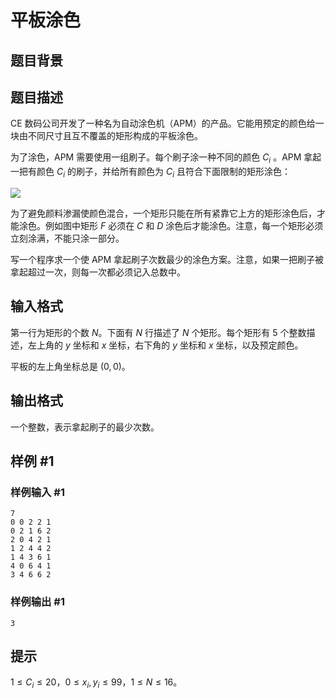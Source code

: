 # 平板涂色

## 题目背景



## 题目描述

CE 数码公司开发了一种名为自动涂色机（APM）的产品。它能用预定的颜色给一块由不同尺寸且互不覆盖的矩形构成的平板涂色。

为了涂色，APM 需要使用一组刷子。每个刷子涂一种不同的颜色 $C_i$ 。APM 拿起一把有颜色 $C_i$ 的刷子，并给所有颜色为 $C_i$ 且符合下面限制的矩形涂色：

![](https://cdn.luogu.com.cn/upload/pic/90.png) 

为了避免颜料渗漏使颜色混合，一个矩形只能在所有紧靠它上方的矩形涂色后，才能涂色。例如图中矩形 $F$ 必须在 $C$ 和 $D$ 涂色后才能涂色。注意，每一个矩形必须立刻涂满，不能只涂一部分。

写一个程序求一个使 APM 拿起刷子次数最少的涂色方案。注意，如果一把刷子被拿起超过一次，则每一次都必须记入总数中。

## 输入格式

第一行为矩形的个数 $N$。下面有 $N$ 行描述了 $N$ 个矩形。每个矩形有 $5$ 个整数描述，左上角的 $y$ 坐标和 $x$ 坐标，右下角的 $y$ 坐标和 $x$ 坐标，以及预定颜色。

平板的左上角坐标总是 $(0,0)$。

## 输出格式

一个整数，表示拿起刷子的最少次数。

## 样例 #1

### 样例输入 #1
```
7
0 0 2 2 1
0 2 1 6 2
2 0 4 2 1
1 2 4 4 2
1 4 3 6 1
4 0 6 4 1
3 4 6 6 2
```

### 样例输出 #1

```
3
```

## 提示

$1\le C_i \le 20$，$0 \le x_i,y_i \le 99$，$1\le N \le 16$。
